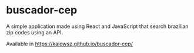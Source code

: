 # buscador-cep
A simple application made using React and JavaScript that search brazilian zip codes using an API.

Available in https://kaiowsz.github.io/buscador-cep/
